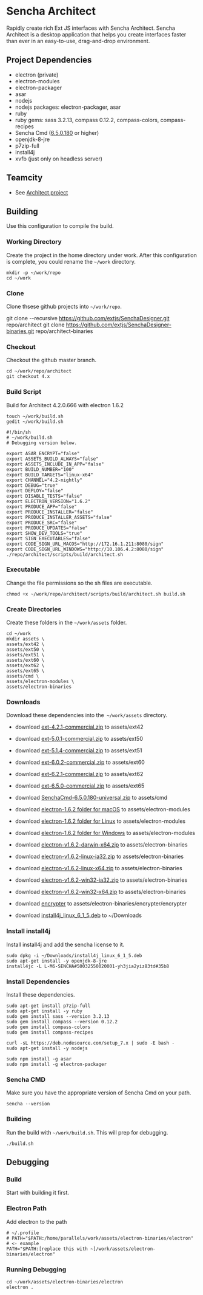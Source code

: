 # Sencha Architect

Rapidly create rich Ext JS interfaces with Sencha Architect.
Sencha Architect is a desktop application that helps you create interfaces faster than ever in an easy-to-use, drag-and-drop environment.

## Project Dependencies

 * electron (private)
 * electron-modules
 * electron-packager
 * asar
 * nodejs
 * nodejs packages: electron-packager, asar
 * ruby
 * ruby gems: sass 3.2.13, compass 0.12.2, compass-colors, compass-recipes
 * Sencha Cmd ([6.5.0.180](https://teamcity.sencha.com/viewLog.html?buildId=610248&tab=artifacts&buildTypeId=Cmd_65x_Continuous#!29lr) or higher)
 * openjdk-8-jre 
 * p7zip-full
 * install4j
 * xvfb (just only on headless server)

## Teamcity

* See [Architect project](https://teamcity.sencha.com/project.html?projectId=Architect)


## Building
Use this configuration to compile the build.

### Working Directory
Create the project in the home directory under work.
After this configuration is complete, you could rename the `~/work` directory.

	mkdir -p ~/work/repo
	cd ~/work

### Clone
Clone thsese github projects into `~/work/repo`.

git clone --recursive https://github.com/extjs/SenchaDesigner.git repo/architect
git clone https://github.com/extjs/SenchaDesigner-binaries.git repo/architect-binaries

### Checkout
Checkout the github master branch.

	cd ~/work/repo/architect
	git checkout 4.x

### Build Script
Build for Architect 4.2.0.666 with electron 1.6.2

	touch ~/work/build.sh
	gedit ~/work/build.sh

```
#!/bin/sh
# ~/work/build.sh
# Debugging version below.

export ASAR_ENCRYPT="false"
export ASSETS_BUILD_ALWAYS="false"
export ASSETS_INCLUDE_IN_APP="false"
export BUILD_NUMBER="100"
export BUILD_TARGETS="linux-x64"
export CHANNEL="4.2-nightly"
export DEBUG="true"
export DEPLOY="false"
export DISABLE_TESTS="false"
export ELECTRON_VERSION="1.6.2"
export PRODUCE_APP="false"
export PRODUCE_INSTALLER="false"
export PRODUCE_INSTALLER_ASSETS="false"
export PRODUCE_SRC="false"
export PRODUCE_UPDATES="false"
export SHOW_DEV_TOOLS="true"
export SIGN_EXECUTABLES="false"
export CODE_SIGN_URL_MACOS="http://172.16.1.211:8080/sign"
export CODE_SIGN_URL_WINDOWS="http://10.106.4.2:8080/sign"
./repo/architect/scripts/build/architect.sh
```

### Executable
Change the file permissions so the sh files are executable.

	chmod +x ~/work/repo/architect/scripts/build/architect.sh build.sh

### Create Directories
Create these folders in the `~/work/assets` folder. 

	cd ~/work
	mkdir assets \
	assets/ext42 \
	assets/ext50 \
	assets/ext51 \
	assets/ext60 \
	assets/ext62 \
	assets/ext65 \
	assets/cmd \
	assets/electron-modules \
	assets/electron-binaries

### Downloads
Download these dependencies into the` ~/work/assets` directory.

* download [ext-4.2.1-commercial.zip](https://teamcity.sencha.com/viewLog.html?buildId=170781&buildTypeId=bt160&tab=artifacts) to assets/ext42
* download [ext-5.0.1-commercial.zip](https://teamcity.sencha.com/viewLog.html?buildId=223462&buildTypeId=Sencha5_50Distribution&tab=artifacts#!epgs1v7r4o) to assets/ext50
* download [ext-5.1.4-commercial.zip](https://teamcity.sencha.com/viewLog.html?buildId=583693&buildTypeId=Sencha5_50Distribution&tab=artifacts#!epgs1v7r4o) to assets/ext51
* download [ext-6.0.2-commercial.zip](https://teamcity.sencha.com/viewLog.html?buildId=495021&buildTypeId=Sencha6_60Distribution&tab=artifacts#!epgs1v7r4o) to assets/ext60
* download [ext-6.2.1-commercial.zip](https://teamcity.sencha.com/viewLog.html?buildId=567701&buildTypeId=Framework_61_Distribution&tab=artifacts#!epgs1v7r4o) to assets/ext62
* download [ext-6.5.0-commercial.zip](https://teamcity.sencha.com/viewLog.html?buildId=611440&buildTypeId=Framework_65_Distribution&tab=artifacts#!epgs1v7r4o) to assets/ext65
* download [SenchaCmd-6.5.0.180-universal.zip](https://teamcity.sencha.com/viewLog.html?buildId=610248&buildTypeId=Cmd_65x_Continuous&tab=artifacts#!29lr) to assets/cmd
* download [electron-1.6.2 folder for macOS](https://teamcity.sencha.com/viewLog.html?buildId=609199&tab=artifacts&buildTypeId=ElectronModules_OsxContinuous) to assets/electron-modules
* download [electron-1.6.2 folder for Linux](https://teamcity.sencha.com/viewLog.html?buildId=609197&tab=artifacts&buildTypeId=ElectronModules_Continuous) to assets/electron-modules
* download [electron-1.6.2 folder for Windows](https://teamcity.sencha.com/viewLog.html?buildId=609198&tab=artifacts&buildTypeId=ElectronModules_WindowsContinuous) to assets/electron-modules
* download [electron-v1.6.2-darwin-x64.zip](https://teamcity.sencha.com/viewLog.html?buildId=613363&tab=artifacts&buildTypeId=ElectronPrivate_OsxNightly) to assets/electron-binaries
* download [electron-v1.6.2-linux-ia32.zip](https://teamcity.sencha.com/viewLog.html?buildId=613365&tab=artifacts&buildTypeId=ElectronPrivate_LinuxNightly) to assets/electron-binaries
* download [electron-v1.6.2-linux-x64.zip](https://teamcity.sencha.com/viewLog.html?buildId=613365&tab=artifacts&buildTypeId=ElectronPrivate_LinuxNightly) to assets/electron-binaries
* download [electron-v1.6.2-win32-ia32.zip](https://teamcity.sencha.com/viewLog.html?buildId=613374&tab=artifacts&buildTypeId=ElectronPrivate_WindowsNightly) to assets/electron-binaries
* download [electron-v1.6.2-win32-x64.zip](https://teamcity.sencha.com/viewLog.html?buildId=613374&tab=artifacts&buildTypeId=ElectronPrivate_WindowsNightly) to assets/electron-binaries
* download [encrypter](https://teamcity.sencha.com/viewLog.html?buildId=613365&buildTypeId=ElectronPrivate_LinuxNightly&tab=artifacts#!ilqo8x7w0) to assets/electron-binaries/encrypter/encrypter

* download [install4j_linux_6_1_5.deb](https://www.ej-technologies.com/download/install4j/files) to ~/Downloads

### Install install4j
Install install4j and add the sencha license to it. 

	sudo dpkg -i ~/Downloads/install4j_linux_6_1_5.deb
	sudo apt-get install -y openjdk-8-jre
	install4jc -L L-M6-SENCHA#50032550020001-yh3jia2yiz83td#35b8

### Install Dependencies
Install these dependencies. 

	sudo apt-get install p7zip-full
	sudo apt-get install -y ruby
	sudo gem install sass --version 3.2.13
	sudo gem install compass --version 0.12.2
	sudo gem install compass-colors
	sudo gem install compass-recipes

	curl -sL https://deb.nodesource.com/setup_7.x | sudo -E bash -
	sudo apt-get install -y nodejs

	sudo npm install -g asar
	sudo npm install -g electron-packager

### Sencha CMD 
Make sure you have the appropriate version of Sencha Cmd on your path.

    sencha --version

### Building
Run the build with `~/work/build.sh`. 
This will prep for debugging. 

	./build.sh


## Debugging

### Build
Start with building it first. 

### Electron Path
Add electron to the path

	# ~/.profile
	# PATH="$PATH:/home/parallels/work/assets/electron-binaries/electron" # <- example
	PATH="$PATH:[replace this with ~]/work/assets/electron-binaries/electron"
	
### Running Debugging

	cd ~/work/assets/electron-binaries/electron
	electron .

